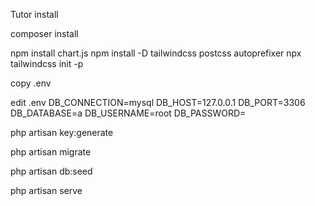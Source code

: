 Tutor install

composer install

npm install chart.js
npm install -D tailwindcss postcss autoprefixer
npx tailwindcss init -p

copy .env

edit .env
DB_CONNECTION=mysql
DB_HOST=127.0.0.1
DB_PORT=3306
DB_DATABASE=a
DB_USERNAME=root
DB_PASSWORD=

php artisan key:generate

php artisan migrate

php artisan db:seed

php artisan serve
